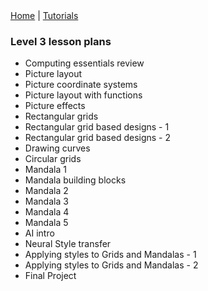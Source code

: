<div class="nav">
  <a href="../../index.html">Home</a> | <a href="../../tutorials-index.html">Tutorials</a>
</div>

### Level 3 lesson plans

* Computing essentials review
* Picture layout
* Picture coordinate systems
* Picture layout with functions
* Picture effects
* Rectangular grids
* Rectangular grid based designs - 1
* Rectangular grid based designs - 2
* Drawing curves
* Circular grids
* Mandala 1
* Mandala building blocks
* Mandala 2
* Mandala 3
* Mandala 4
* Mandala 5
* AI intro
* Neural Style transfer
* Applying styles to Grids and Mandalas - 1
* Applying styles to Grids and Mandalas - 2
* Final Project